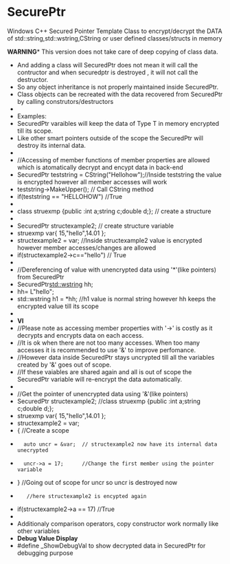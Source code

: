 # SecurePtr
Windows C++ Secured Pointer Template Class to encrypt/decrypt the DATA of std::string,std::wstring,CString or user defined classes/structs in memory

 ****WARNING***** This version does not take care of deep copying of class data.
*	 And adding a class will SecuredPtr does not mean it will call the contructor and when securedptr is destroyed , it will not call the destructor.
*    So any object inheritance is not properly maintained inside SecuredPtr.
*    Class objects can be recreated with the data recovered from SecuredPtr by calling construtors/destructors
*
*    Examples:
*    SecuredPtr<T> varaibles will keep the data of Type T in memory encrypted till its scope.
*    Like other smart pointers outside of the scope the SecuredPtr will destroy its internal data.
*
*    //Accessing of member functions of member properties are allowed which is atomatically decrypt and encypt data in back-end
*    SecuredPtr<CString> teststring  = CString("Hellohow");//Inside teststring the value is encrypted however all member accesses will work
*    teststring->MakeUpper(); // Call CString method
*    if(teststring == "HELLOHOW") //True
*
*    class struexmp {public :int a;string c;double d;}; // create a structure
*
*    SecuredPtr<struexmp> structexample2; // create structure variable
*    struexmp var{ 15,"hello",14.01 };
*    structexample2 = var; //Inside structexample2 value is encrypted however member accesses/changes are allowed
*    if(structexample2->c=="hello") // True
*
*    //Dereferencing of value with unencrypted data using '*'(like pointers) from SecuredPtr
*    SecuredPtr<std::wstring> hh;
*    hh= L"hello";
*    std::wstring h1 = *hh; //h1 value is normal string however hh keeps the encrypted value till its scope
*    
*    ****VI****
*    //Please note as accessing member properties with '->' is costly as it decrypts and encrypts data on each access.
*    //It is ok when there are not too many accesses. When too many accesses it is recommended to use '&' to improve perfomance.
*    //However data inside SecuredPtr stays uncrypted till all the variables created by '&' goes out of scope.
*    //If these vaiables are shared again and all is out of scope the SecuredPtr variable will re-encrypt the data automatically.
*
*    //Get the pointer of unencrypted data using '&'(like pointers)
*    SecuredPtr<struexmp> structexample2; //class struexmp {public :int a;string c;double d;};
*    struexmp var{ 15,"hello",14.01 };
*    structexample2 = var;
*    {                     //Create a scope
*       auto uncr = &var;  // structexample2 now have its internal data unecrypted
*       uncr->a = 17;      //Change the first member using the pointer variable
*    }                     //Going out of scope for uncr so uncr is destroyed now
*        //here structexample2 is encypted again
*    if(structexample2->a == 17) //True
*
*    Additionaly comparison operators, copy constructor work normally like other variables
*    ****Debug Value Display**** 
*    #define _ShowDebugVal to show decrypted data in SecuredPtr for debugging purpose
